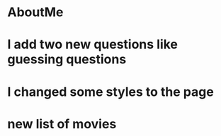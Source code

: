 # AboutMe


# I add two new questions like guessing  questions 
# I changed some styles to the page 
# new list of movies 